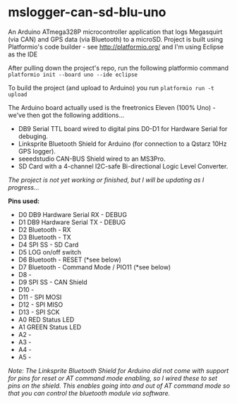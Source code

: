 # mslogger-can-sd-blu-uno

An Arduino ATmega328P microcontroller application that logs Megasquirt (via CAN) and GPS data (via Bluetooth) to a microSD. Project is built using Platformio's code builder - see http://platformio.org/ and I'm using Eclipse as the IDE

After pulling down the project's repo, run the following platformio command
`platformio init --board uno --ide eclipse`

To build the project (and upload to Arduino) you run `platformio run -t upload`

The Arduino board actually used is the freetronics Eleven (100% Uno) - we've then got the following additions...

* DB9 Serial TTL board wired to digital pins D0-D1 for Hardware Serial for debuging.
* Linksprite Bluetooth Shield for Arduino (for connection to a Qstarz 10Hz GPS logger).
* seeedstudio CAN-BUS Shield wired to an MS3Pro.
* SD Card with a 4-channel I2C-safe Bi-directional Logic Level Converter.

*The project is not yet working or finished, but I will be updating as I progress...*

**Pins used:**
* D0 DB9 Hardware Serial RX - DEBUG 
* D1 DB9 Hardware Serial TX - DEBUG 
* D2 Bluetooth - RX  
* D3 Bluetooth - TX
* D4 SPI SS - SD Card
* D5 LOG on/off switch
* D6 Bluetooth - RESET (*see below) 
* D7 Bluetooth - Command Mode / PIO11 (*see below)
* D8 -
* D9 SPI SS - CAN Shield
* D10 -
* D11 - SPI MOSI
* D12 - SPI MISO
* D13 - SPI SCK
* A0 RED Status LED
* A1 GREEN Status LED
* A2 -
* A3 -
* A4 -
* A5 -

*Note: The Linksprite Bluetooth Shield for Arduino did not come with support for pins for reset or AT command mode enabling, so I wired these to set pins on the shield. This enables going into and out of AT command mode so that you can control the bluetooth module via software.*
